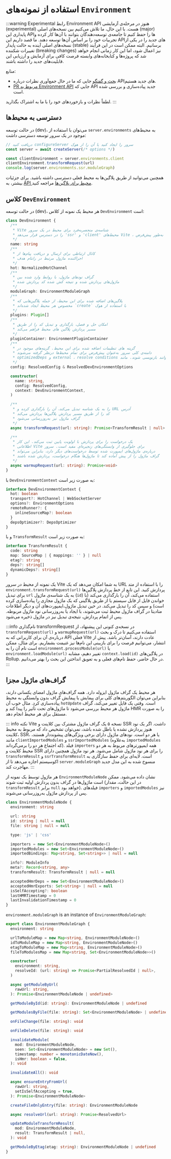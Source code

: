 # استفاده از نمونه‌های `Environment`

:::warning Experimental
رابط Environment API هنوز در مرحله‌ی آزمایشی (experimental) هست. با این حال، ما تلاش می‌کنیم بین نسخه‌های اصلی (major) پایداری این APIها را حفظ کنیم تا جامعه‌ی توسعه‌دهندگان بتوانند با آن‌ها کار کرده و تجربیات خود را بر اساس آن‌ها توسعه دهند. ما قصد داریم این APIهای جدید را در یکی از نسخه‌های اصلی آینده به حالت پایدار (stable) برسانیم. البته ممکن است در این فرآیند تغییرات شکننده (breaking changes) نیز اعمال شود، اما این کار زمانی انجام خواهد شد که پروژه‌ها و کتابخانه‌های وابسته فرصت کافی برای آزمایش و ارزیابی این قابلیت‌های جدید را داشته باشند.

منابع:

- [بحث و گفتگو](https://github.com/vitejs/vite/discussions/16358) جایی که ما در حال جمع‌آوری نظرات درباره APIهای جدید هستیم.
- [PR مربوط به Environment API](https://github.com/vitejs/vite/pull/16471) جایی که API جدید پیاده‌سازی و بررسی شده است.

لطفاً نظرات و بازخوردهای خود را با ما به اشتراک بگذارید.
:::

## دسترسی به محیط‌ها

در حالت توسعه (dev)، می‌توان با استفاده از `server.environments` به محیط‌های موجود در یک سرور توسعه دسترسی داشت:

```js
// دریافت کنید configureServer سرور را ایجاد کنید یا آن را از هوک
const server = await createServer(/* options */)

const clientEnvironment = server.environments.client
clientEnvironment.transformRequest(url)
console.log(server.environments.ssr.moduleGraph)
```

همچنین می‌توانید از طریق پلاگین‌ها به محیط فعلی دسترسی داشته باشید. برای جزئیات بیشتر، به [API محیط برای پلاگین‌ها](./api-environment-plugins.md#accessing-the-current-environment-in-hooks) مراجعه کنید.

## کلاس `DevEnvironment`

در حالت توسعه (dev)، هر محیط یک نمونه از کلاس `DevEnvironment` است:

```ts
class DevEnvironment {
  /**
   * Vite شناسه‌ی منحصربه‌فرد برای محیط در یک سرور
   * را در دسترس قرار می‌دهد 'ssr' و 'client' محیط‌های Vite ، به‌طور پیش‌فرض
   */
  name: string
  /**
   * کانال ارتباطی برای ارسال و دریافت پیام‌ها از
   * اجراکننده ماژول مرتبط در رانتام هدف
   */
  hot: NormalizedHotChannel
  /**
   * گراف نودهای ماژول، با روابط وارد شده بین
   * ماژول‌های پردازش شده و نتیجه کش شده کد پردازش شده
   */
  moduleGraph: EnvironmentModuleGraph
  /**
   * پلاگین‌های اضافه شده برای این محیط، از جمله پلاگین‌هایی که
   * مخصوص هر محیط ایجاد شده‌اند `create` با استفاده از هوک
   */
  plugins: Plugin[]
  /**
   * امکان حل و فصل، بارگذاری و تبدیل کد را از طریق
   * مسیر پردازش پلاگین های محیط فراهم می‌کند
   */
  pluginContainer: EnvironmentPluginContainer
  /**
   * گزینه های تنظیمات اضافه شده برای این محیط. گزینه‌های موجود در
   * دامنه‌ی کلی سرور به‌عنوان پیش‌فرض برای تمام محیط‌ها درنظر گرفته می‌شوند
   * optimizedDeps و external ، resolve conditions می‌توانند بازنویسی شوند. مانند
   */
  config: ResolvedConfig & ResolvedDevEnvironmentOptions

  constructor(
    name: string,
    config: ResolvedConfig,
    context: DevEnvironmentContext,
  )

  /**
   * را به یک شناسه تبدیل می‌کند، آن را بارگذاری کرده و URL آدرس
   * کد را از طریق مسیر پردازش پلاگین‌ها پردازش می‌کند
   * گراف ماژول نیز به‌روزرسانی می‌شود
   */
  async transformRequest(url: string): Promise<TransformResult | null>

  /**
   * یک درخواست را برای پردازش با اولویت پایین ثبت می‌کند. این کار
   * اطلاعاتی Vite برای جلوگیری از وابستگی‌های زنجیره‌ای مفید است. سرور
   * درباره‌ی ماژول‌های ایمپورت شده توسط درخواست‌های دیگر دارد، بنابراین می‌تواند
   * گراف ماژول را از پیش آماده کند تا ماژول‌ها هنگام درخواست، پردازش‌ شده باشند
   */
  async warmupRequest(url: string): Promise<void>
}
```

با `DevEnvironmentContext` به صورت زیر است:

```ts
interface DevEnvironmentContext {
  hot: boolean
  transport?: HotChannel | WebSocketServer
  options?: EnvironmentOptions
  remoteRunner?: {
    inlineSourceMap?: boolean
  }
  depsOptimizer?: DepsOptimizer
}
```

و با `TransformResult` به صورت زیر است:

```ts
interface TransformResult {
  code: string
  map: SourceMap | { mappings: '' } | null
  etag?: string
  deps?: string[]
  dynamicDeps?: string[]
}
```

یک نمونه از محیط در سرور Vite به شما امکان می‌دهد که یک URL را با استفاده از متد `environment.transformRequest(url)` پردازش کنید. این تابع از خط پردازش پلاگین‌ها برای تبدیل `url` به یک شناسه‌ی ماژول (`id`) استفاده می‌کند، آن را بارگذاری می‌کند (با خواندن فایل از فایل سیستم یا از طریق پلاگینی که یک ماژول مجازی را پیاده‌سازی کرده است) و سپس کد را تبدیل می‌کند. در حین تبدیل ماژول،ایمپورت‌های آن و دیگر اطلاعات متادیتا در گراف ماژول محیط ثبت می‌شوند، با ایجاد یا به‌روزرسانی نود ماژول مربوطه. پس از اتمام پردازش، نتیجه‌ی تبدیل نیز در ماژول ذخیره می‌شود.

:::info نام‌گذاری transformRequest
در نسخه‌ی کنونی این پیشنهاد، از `transformRequest(url)` و `warmupRequest(url)` استفاده می‌کنیم تا درک و بحث درباره‌ی آن برای کاربرانی که به API فعلی Vite عادت دارند، آسان‌تر باشد. پیش از انتشار، می‌توانیم فرصت را برای بازبینی این نام‌ها نیز غنیمت بشماریم. برای مثال، ممکن است نام آن را به `environment.processModule(url)` یا `environment.loadModule(url)` تغییر دهیم، مشابه `context.load(id)` در پلاگین‌های Rollup. در حال حاضر، حفظ نام‌های فعلی و به تعویق انداختن این بحث را بهتر می‌دانیم.
:::

## گراف‌های ماژول مجزا

هر محیط یک گراف ماژول ایزوله دارد. همه گراف‌های ماژول امضای یکسانی دارند، بنابراین می‌توان الگوریتم‌های کلی برای پیمایش یا پیمایش گراف بدون وابستگی به محیط پیاده‌سازی کرد. مثال خوب آن `hotUpdate` است. وقتی یک فایل تغییر می‌کند، گراف ماژول هر محیط بررسی می‌شود تا ماژول‌های تحت تأثیر را پیدا کند و HMR را به صورت مستقل برای هر محیط انجام دهد.

::: info نکته
Vite نسخه ۵ یک گراف ماژول مشترک بین کلاینت و SSR داشت. اگر یک نود هنوز پردازش نشده یا باطل شده باشد، نمی‌توان تشخیص داد که مربوط به محیط کلاینت، SSR، یا هر دو است. نودهای ماژول دارای برخی ویژگی‌های پیشونددار هستند، مانند `clientImportedModules` و `ssrImportedModules` (به‌علاوه `importedModules` که اجتماع هر دو را برمی‌گرداند). فیلد `importers` همه ایمپورترهای مربوط به هر دو محیط کلاینت و SSR را برای هر نود ماژول شامل می‌شود. هر نود ماژول همچنین دارای `transformResult` و `ssrTransformResult` است. لایه‌ای برای حفظ سازگاری به اکوسیستم اجازه می‌دهد تا از `server.moduleGraph` منسوخ شده به این مدل جدید مهاجرت کند.
:::

هر ماژول توسط یک نمونه از `EnvironmentModuleNode` نشان داده می‌شود. ممکن است ماژول‌ها در گراف بدون پردازش اولیه ثبت شوند (در این حالت، مقدار `transformResult` برابر `null` خواهد بود). فیلدهای `importers` و `importedModules` نیز پس از پردازش ماژول به‌روزرسانی می‌شوند.

```ts
class EnvironmentModuleNode {
  environment: string

  url: string
  id: string | null = null
  file: string | null = null

  type: 'js' | 'css'

  importers = new Set<EnvironmentModuleNode>()
  importedModules = new Set<EnvironmentModuleNode>()
  importedBindings: Map<string, Set<string>> | null = null

  info?: ModuleInfo
  meta?: Record<string, any>
  transformResult: TransformResult | null = null

  acceptedHmrDeps = new Set<EnvironmentModuleNode>()
  acceptedHmrExports: Set<string> | null = null
  isSelfAccepting?: boolean
  lastHMRTimestamp = 0
  lastInvalidationTimestamp = 0
}
```

`environment.moduleGraph` is an instance of `EnvironmentModuleGraph`:

```ts
export class EnvironmentModuleGraph {
  environment: string

  urlToModuleMap = new Map<string, EnvironmentModuleNode>()
  idToModuleMap = new Map<string, EnvironmentModuleNode>()
  etagToModuleMap = new Map<string, EnvironmentModuleNode>()
  fileToModulesMap = new Map<string, Set<EnvironmentModuleNode>>()

  constructor(
    environment: string,
    resolveId: (url: string) => Promise<PartialResolvedId | null>,
  )

  async getModuleByUrl(
    rawUrl: string,
  ): Promise<EnvironmentModuleNode | undefined>

  getModuleById(id: string): EnvironmentModuleNode | undefined

  getModulesByFile(file: string): Set<EnvironmentModuleNode> | undefined

  onFileChange(file: string): void

  onFileDelete(file: string): void

  invalidateModule(
    mod: EnvironmentModuleNode,
    seen: Set<EnvironmentModuleNode> = new Set(),
    timestamp: number = monotonicDateNow(),
    isHmr: boolean = false,
  ): void

  invalidateAll(): void

  async ensureEntryFromUrl(
    rawUrl: string,
    setIsSelfAccepting = true,
  ): Promise<EnvironmentModuleNode>

  createFileOnlyEntry(file: string): EnvironmentModuleNode

  async resolveUrl(url: string): Promise<ResolvedUrl>

  updateModuleTransformResult(
    mod: EnvironmentModuleNode,
    result: TransformResult | null,
  ): void

  getModuleByEtag(etag: string): EnvironmentModuleNode | undefined
}
```

